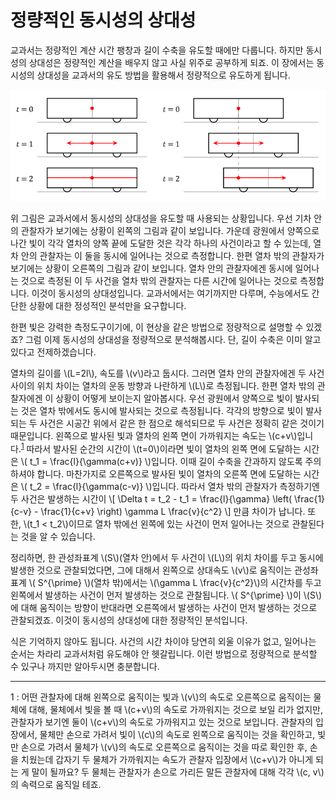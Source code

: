 # 정량적인 동시성의 상대성

교과서는 정량적인 계산 시간 팽창과 길이 수축을 유도할 때에만 다룹니다. 하지만 동시성의 상대성은 정량적인 계산을 배우지 않고 사실 위주로 공부하게 되죠. 이 장에서는 동시성의 상대성을 교과서의 유도 방법을 활용해서 정량적으로 유도하게 됩니다.

<p align="center"> <img src="./train.png" /> </p>

위 그림은 교과서에서 동시성의 상대성을 유도할 때 사용되는 상황입니다. 우선 기차 안의 관찰자가 보기에는 상황이 왼쪽의 그림과 같이 보입니다. 가운데 광원에서 양쪽으로 나간 빛이 각각 열차의 양쪽 끝에 도달한 것은 각각 하나의 사건이라고 할 수 있는데, 열차 안의 관찰자는 이 둘을 동시에 일어나는 것으로 측정합니다. 한편 열차 밖의 관찰자가 보기에는 상황이 오른쪽의 그림과 같이 보입니다. 열차 안의 관찰자에겐 동시에 일어나는 것으로 측정된 이 두 사건을 열차 밖의 관찰자는 다른 시간에 일어나는 것으로 측정합니다. 이것이 동시성의 상대성입니다. 교과서에서는 여기까지만 다루며, 수능에서도 간단한 상황에 대한 정성적인 분석만을 요구합니다.

한편 빛은 강력한 측정도구이기에, 이 현상을 같은 방법으로 정량적으로 설명할 수 있겠죠? 그럼 이제 동시성의 상대성을 정량적으로 분석해봅시다. 단, 길이 수축은 이미 알고 있다고 전제하겠습니다.

열차의 길이를 \\(L=2l\\), 속도를 \\(v\\)라고 둡시다. 그러면 열차 안의 관찰자에겐 두 사건 사이의 위치 차이는 열차의 운동 방향과 나란하게 \\(L\\)로 측정됩니다. 한편 열차 밖의 관찰자에겐 이 상황이 어떻게 보이는지 알아봅시다. 우선 광원에서 양쪽으로 빛이 발사되는 것은 열차 밖에서도 동시에 발사되는 것으로 측정됩니다. 각각의 방향으로 빛이 발사되는 두 사건은 시공간 위에서 같은 한 점으로 해석되므로 두 사건은 정확히 같은 것이기 때문입니다. 왼쪽으로 발사된 빛과 열차의 왼쪽 면이 가까워지는 속도는 \\(c+v\\)입니다.<sup>[1](#footnote_1)</sup> 따라서 발사된 순간의 시간이 \\(t=0\\)이라면 빛이 열차의 왼쪽 면에 도달하는 시간은 \\( t_1 = \frac{l}{\gamma(c+v)} \\)입니다. 이때 길이 수축을 간과하지 않도록 주의하셔야 합니다. 마찬가지로 오른쪽으로 발사된 빛이 열차의 오른쪽 면에 도달하는 시간은 \\( t_2 = \frac{l}{\gamma(c-v)} \\)입니다. 따라서 열차 밖의 관찰자가 측정하기엔 두 사건은 발생하는 시간이
\\[ \Delta t = t_2 - t_1 = \frac{l}{\gamma} \left( \frac{1}{c-v} - \frac{1}{c+v} \right) \gamma L \frac{v}{c^2} \\]
만큼 차이가 납니다. 또한, \\(t_1 < t_2\\)이므로 열차 밖에선 왼쪽에 있는 사건이 먼저 일어나는 것으로 관찰된다는 것을 알 수 있습니다.

정리하면, 한 관성좌표계 \\(S\\)(열차 안)에서 두 사건이 \\(L\\)의 위치 차이를 두고 동시에 발생한 것으로 관찰되었다면, 그에 대해서 왼쪽으로 상대속도 \\(v\\)로 움직이는 관성좌표계 \\( S^{\prime} \\)(열차 밖)에서는 \\(\gamma L \frac{v}{c^2}\\)의 시간차를 두고 왼쪽에서 발생하는 사건이 먼저 발생하는 것으로 관찰됩니다. \\( S^{\prime} \\)이 \\(S\\)에 대해 움직이는 방향이 반대라면 오른쪽에서 발생하는 사건이 먼저 발생하는 것으로 관찰되겠죠. 이것이 동시성의 상대성에 대한 정량적인 분석입니다.

식은 기억하지 않아도 됩니다. 사건의 시간 차이야 당연히 외울 이유가 없고, 일어나는 순서는 차라리 교과서처럼 유도해야 안 헷갈립니다. 이런 방법으로 정량적으로 분석할 수 있구나 까지만 알아두시면 충분합니다.

---

<a name="footnote_1">1</a> : 어떤 관찰자에 대해 왼쪽으로 움직이는 빛과 \\(v\\)의 속도로 오른쪽으로 움직이는 물체에 대해, 물체에서 빛을 볼 때 \\(c+v\\)의 속도로 가까워지는 것으로 보일 리가 없지만, 관찰자가 보기엔 둘이 \\(c+v\\)의 속도로 가까워지고 있는 것으로 보입니다. 관찰자의 입장에서, 물체만 손으로 가려서 빛이 \\(c\\)의 속도로 왼쪽으로 움직이는 것을 확인하고, 빛만 손으로 가려서 물체가 \\(v\\)의 속도로 오른쪽으로 움직이는 것을 따로 확인한 후, 손을 치웠는데 갑자기 두 물체가 가까워지는 속도가 관찰자 입장에서 \\(c+v\\)가 아니게 되는 게 말이 될까요? 두 물체는 관찰자가 손으로 가리든 말든 관찰자에 대해 각각 \\(c, v\\)의 속력으로 움직일 테죠.